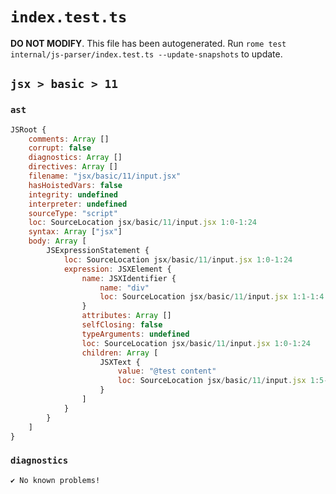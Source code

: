 # `index.test.ts`

**DO NOT MODIFY**. This file has been autogenerated. Run `rome test internal/js-parser/index.test.ts --update-snapshots` to update.

## `jsx > basic > 11`

### `ast`

```javascript
JSRoot {
	comments: Array []
	corrupt: false
	diagnostics: Array []
	directives: Array []
	filename: "jsx/basic/11/input.jsx"
	hasHoistedVars: false
	integrity: undefined
	interpreter: undefined
	sourceType: "script"
	loc: SourceLocation jsx/basic/11/input.jsx 1:0-1:24
	syntax: Array ["jsx"]
	body: Array [
		JSExpressionStatement {
			loc: SourceLocation jsx/basic/11/input.jsx 1:0-1:24
			expression: JSXElement {
				name: JSXIdentifier {
					name: "div"
					loc: SourceLocation jsx/basic/11/input.jsx 1:1-1:4
				}
				attributes: Array []
				selfClosing: false
				typeArguments: undefined
				loc: SourceLocation jsx/basic/11/input.jsx 1:0-1:24
				children: Array [
					JSXText {
						value: "@test content"
						loc: SourceLocation jsx/basic/11/input.jsx 1:5-1:18
					}
				]
			}
		}
	]
}
```

### `diagnostics`

```
✔ No known problems!

```
